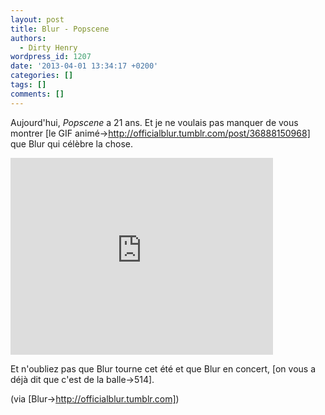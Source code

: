 ```yaml
---
layout: post
title: Blur - Popscene
authors:
  - Dirty Henry
wordpress_id: 1207
date: '2013-04-01 13:34:17 +0200'
categories: []
tags: []
comments: []
---
```

Aujourd'hui, *Popscene* a 21 ans. Et je ne voulais pas manquer de vous montrer [le GIF animé->http://officialblur.tumblr.com/post/36888150968] que Blur qui célèbre la chose.

<iframe width="420" height="315" src="http://www.youtube.com/embed/XV8CxSO5imQ" frameborder="0" allowfullscreen></iframe>

Et n'oubliez pas que Blur tourne cet été et que Blur en concert, [on vous a déjà dit que c'est de la balle->514]. 

(via [Blur->http://officialblur.tumblr.com])
